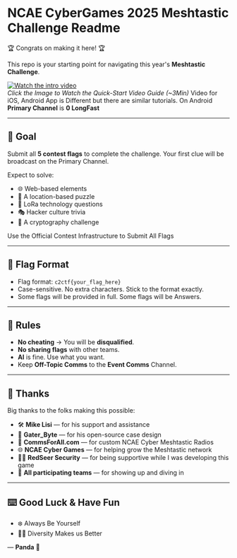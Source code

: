 # NCAE CyberGames 2025 Meshtastic Challenge Readme

🏆 Congrats on making it here! 🏆

This repo is your starting point for navigating this year's **Meshtastic Challenge**.

[![Watch the intro video](https://img.youtube.com/vi/IoaoYbrdtlU/0.jpg)](https://www.youtube.com/watch?v=IoaoYbrdtlU)  
*Click the Image to Watch the Quick-Start Video Guide (~3Min)*
Video for iOS, Android App is Different but there are similar tutorials.
On Android **Primary Channel** is **0 LongFast**

---

## 🎯 Goal

Submit all **5 contest flags** to complete the challenge.
Your first clue will be broadcast on the Primary Channel. 

Expect to solve:

- 🌐 Web-based elements  
- 📍 A location-based puzzle  
- 📡 LoRa technology questions  
- 🎭 Hacker culture trivia  
- 🔐 A cryptography challenge  

Use the Official Contest Infrastructure to Submit All Flags

---

## 🏁 Flag Format

- Flag format: `c2ctf{your_flag_here}`  
- Case-sensitive. No extra characters. Stick to the format exactly.
- Some flags will be provided in full. Some flags will be Answers. 

---

## 🚫 Rules

- **No cheating** → You will be **disqualified**.
- **No sharing flags** with other teams.
- **AI** is fine. Use what you want.
- Keep **Off-Topic Comms** to the **Event Comms** Channel.

---

## 🙌 Thanks

Big thanks to the folks making this possible:

- 🛠 **Mike Lisi** — for his support and assistance  
- 🐊 **Gater_Byte** — for his open-source case design  
- 📶 **CommsForAll.com** — for custom NCAE Cyber Meshtastic Radios
- 🌐 **NCAE Cyber Games** — for helping grow the Meshtastic network
- 🧑‍💼 **RedSeer Security** — for being supportive while I was developing this game  
- 🧠 **All participating teams** — for showing up and diving in  

---

## ⌨️ Good Luck & Have Fun

- ❄️ Always Be Yourself
- 🏳️‍🌈 Diversity Makes us Better

— **Panda** 🐼
